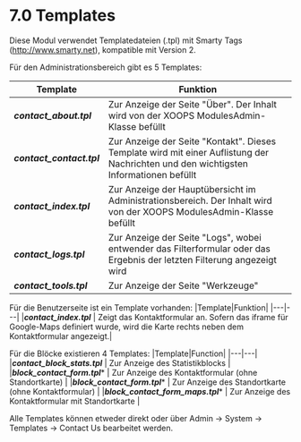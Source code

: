 # 7.0 Templates

Diese Modul verwendet Templatedateien (.tpl) mit Smarty Tags (http://www.smarty.net), kompatible mit Version 2.

Für den Administrationsbereich gibt es 5 Templates:

|Template|Funktion|
|---|---|
|***contact_about.tpl***| Zur Anzeige der Seite "Über". Der Inhalt wird von der XOOPS ModulesAdmin-Klasse befüllt |
|***contact_contact.tpl*** | Zur Anzeige der Seite "Kontakt". Dieses Template wird mit einer Auflistung der Nachrichten und den wichtigsten Informationen befüllt |
|***contact_index.tpl*** | Zur Anzeige der Hauptübersicht im Administrationsbereich. Der Inhalt wird von der XOOPS ModulesAdmin-Klasse befüllt |
|***contact_logs.tpl*** | Zur Anzeige der Seite "Logs", wobei entwender das Filterformular oder das Ergebnis der letzten Filterung angezeigt wird |
|***contact_tools.tpl*** | Zur Anzeige der Seite "Werkzeuge" |


Für die Benutzerseite ist ein Template vorhanden:
|Template|Funktion|
|---|---|
|***contact_index.tpl*** | Zeigt das Kontaktformular an. Sofern das iframe für Google-Maps definiert wurde, wird die Karte rechts neben dem Kontaktformular angezeigt.|


Für die Blöcke existieren 4 Templates:
|Template|Function|
|---|---|
|***contact_block_stats.tpl*** | Zur Anzeige des Statistikblocks |
|***block_contact_form.tpl**** | Zur Anzeige des Kontaktformular (ohne Standortkarte) |
|***block_contact_form.tpl**** | Zur Anzeige des Standortkarte (ohne Kontaktformular) |
|***block_contact_form_maps.tpl**** | Zur Anzeige des Kontaktformular mit Standortkarte |

Alle Templates können etweder direkt oder über Admin -> System -> Templates -> Contact Us bearbeitet werden.
